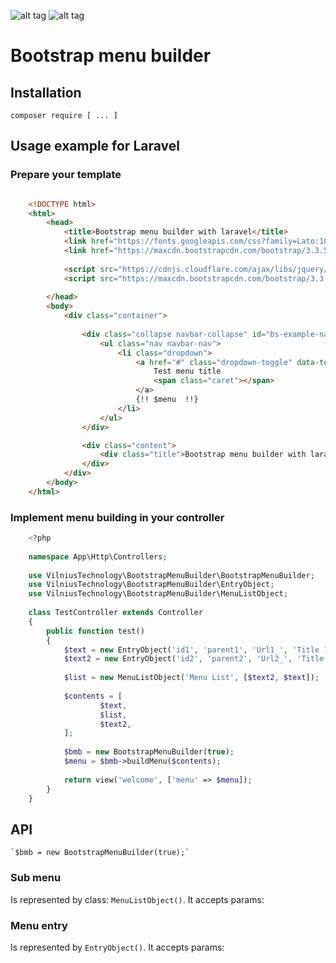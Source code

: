 ![alt tag](https://travis-ci.org/VilniusTechnology/bootstrap-menu-builder.svg)
![alt tag](https://scrutinizer-ci.com/g/VilniusTechnology/bootstrap-menu-builder/badges/quality-score.png?b=master)

# Bootstrap menu builder


## Installation

`composer require [ ... ] `

## Usage example for Laravel

### Prepare your template

``` html

    <!DOCTYPE html>
    <html>
        <head>
            <title>Bootstrap menu builder with laravel</title>
            <link href="https://fonts.googleapis.com/css?family=Lato:100" rel="stylesheet" type="text/css">
            <link href="https://maxcdn.bootstrapcdn.com/bootstrap/3.3.5/css/bootstrap.min.css" rel="stylesheet" integrity="sha256-MfvZlkHCEqatNoGiOXveE8FIwMzZg4W85qfrfIFBfYc= sha512-dTfge/zgoMYpP7QbHy4gWMEGsbsdZeCXz7irItjcC3sPUFtf0kuFbDz/ixG7ArTxmDjLXDmezHubeNikyKGVyQ==" crossorigin="anonymous">
    
            <script src="https://cdnjs.cloudflare.com/ajax/libs/jquery/2.0.0/jquery.min.js"></script>
            <script src="https://maxcdn.bootstrapcdn.com/bootstrap/3.3.5/js/bootstrap.min.js" integrity="sha256-Sk3nkD6mLTMOF0EOpNtsIry+s1CsaqQC1rVLTAy+0yc= sha512-K1qjQ+NcF2TYO/eI3M6v8EiNYZfA95pQumfvcVrTHtwQVDG+aHRqLi/ETn2uB+1JqwYqVG3LIvdm9lj6imS/pQ==" crossorigin="anonymous"></script>
    
        </head>
        <body>
            <div class="container">
    
                <div class="collapse navbar-collapse" id="bs-example-navbar-collapse-2">
                    <ul class="nav navbar-nav">
                        <li class="dropdown">
                            <a href="#" class="dropdown-toggle" data-toggle="dropdown" role="button" aria-haspopup="true" aria-expanded="false">
                                Test menu title
                                <span class="caret"></span>
                            </a>
                            {!! $menu  !!}
                        </li>
                    </ul>
                </div>

                <div class="content">
                    <div class="title">Bootstrap menu builder with laravel</div>
                </div>
            </div>
        </body>
    </html>
```

### Implement menu building in your controller

``` php
    <?php
    
    namespace App\Http\Controllers;
    
    use VilniusTechnology\BootstrapMenuBuilder\BootstrapMenuBuilder;
    use VilniusTechnology\BootstrapMenuBuilder\EntryObject;
    use VilniusTechnology\BootstrapMenuBuilder\MenuListObject;
    
    class TestController extends Controller
    {
        public function test()
        {
            $text = new EntryObject('id1', 'parent1', 'Url1_', 'Title 1');
            $text2 = new EntryObject('id2', 'parent2', 'Url2_', 'Title 2' );
    
            $list = new MenuListObject('Menu List', [$text2, $text]);
    
            $contents = [
                    $text,
                    $list,
                    $text2,
            ];
    
            $bmb = new BootstrapMenuBuilder(true);
            $menu = $bmb->buildMenu($contents);
    
            return view('welcome', ['menu' => $menu]);
        }
    }
```

## API

    `$bmb = new BootstrapMenuBuilder(true);`
    
### Sub menu 

Is represented by class: `MenuListObject()`.
It accepts params:


### Menu entry
Is represented by `EntryObject()`.
It accepts params:
